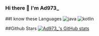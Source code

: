 ### Hi there 👋 I'm Ad973_

##I know these Languages
![java](https://img.shields.io/badge/-java-blue?style=for-the-badge&logo=java&logoColor=white)
![kotlin](https://img.shields.io/badge/-kotlin-blue?style=for-the-badge&logo=kotlin&logoColor=white)

##Github Stars
[![Ad973_'s GitHub stats](https://github-readme-stats.vercel.app/api?username=Ad973L)](https://github.com/anuraghazra/github-readme-stats)
